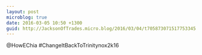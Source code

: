 ```yaml
---
layout: post
microblog: true
date: 2016-03-05 10:50 +1300
guid: http://JacksonOfTrades.micro.blog/2016/03/04/t705873071517753345.html
---
```

@HowEChia #ChangeItBackToTrinitynox2k16
